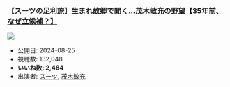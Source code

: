 ### [【スーツの足利旅】生まれ故郷で聞く…茂木敏充の野望【35年前、なぜ立候補？】](https://www.youtube.com/watch?v=XlxNeGDHteA)
[![](https://img.youtube.com/vi/XlxNeGDHteA/sddefault.jpg)](https://www.youtube.com/watch?v=XlxNeGDHteA)
-   公開日: 2024-08-25
-   視聴数: 132,048
-   **いいね数: 2,484**
-   出演者: [スーツ](/rehacq_fan/people/スーツ "wikilink"), [茂木敏充](/rehacq_fan/people/茂木敏充 "wikilink")
